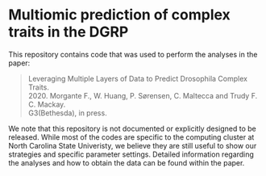 # Multiomic prediction of complex traits in the DGRP

This repository contains code that was used to perform the analyses in the paper:
> Leveraging Multiple Layers of Data to Predict Drosophila Complex Traits. <br />
> 2020. Morgante F., W. Huang, P. Sørensen, C. Maltecca and Trudy F. C. Mackay. <br />
> G3(Bethesda), in press. <br />

We note that this repository is not documented or explicitly designed to be released. 
While most of the codes are specific to the computing cluster at North Carolina State Univeristy, 
we believe they are still useful to show our strategies and specific parameter settings.
Detailed information regarding the analyses and how to obtain the data can be found within the paper.
